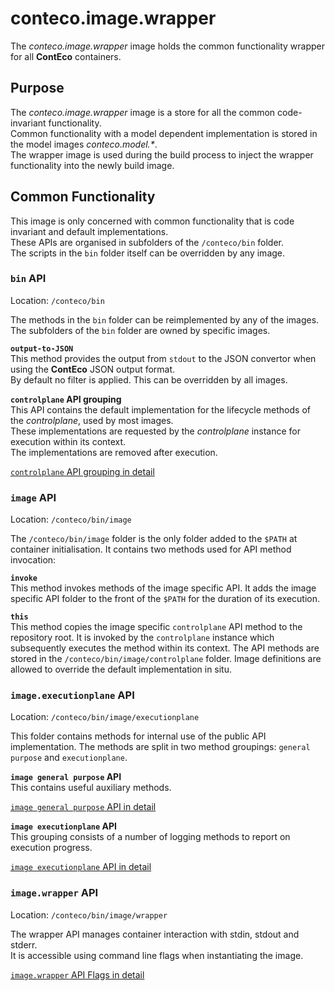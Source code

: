 # conteco.image.wrapper

The _conteco.image.wrapper_ image holds the common functionality wrapper for all __ContEco__ containers.

## Purpose

The _conteco.image.wrapper_ image is a store for all the common code-invariant functionality.  
Common functionality with a model dependent implementation is stored in the model images _conteco.model.*_.  
The wrapper image is used during the build process to inject the wrapper functionality into the newly build image.

## Common Functionality

This image is only concerned with common functionality that is code invariant and default implementations.  
These APIs are organised in subfolders of the `/conteco/bin` folder.  
The scripts in the `bin` folder itself can be overridden by any image.

### `bin` API

Location: `/conteco/bin`

The methods in the `bin` folder can be reimplemented by any of the images.
The subfolders of the `bin` folder are owned by specific images.

__`output-to-JSON`__  
This method provides the output from `stdout` to the JSON convertor when using the __ContEco__ JSON output format.  
By default no filter is applied. This can be overridden by all images. 

__`controlplane` API grouping__  
This API contains the default implementation for the lifecycle methods of the _controlplane_, used by most images.  
These implementations are requested by the _controlplane_ instance for execution within its context.  
The implementations are removed after execution.

[`controlplane` API grouping in detail](./docs/IMAGE-CONTROLPLANE-API.md)  

### `image` API

Location: `/conteco/bin/image`

The `/conteco/bin/image` folder is the only folder added to the `$PATH` at container initialisation.
It contains two methods used for API method invocation:

__`invoke`__  
This method invokes methods of the image specific API.
It adds the image specific API folder to the front of the `$PATH` for the duration of its execution.

__`this`__  
This method copies the image specific `controlplane` API method to the repository root.
It is invoked by the `controlplane` instance which subsequently executes the method within its context.
The API methods are stored in the `/conteco/bin/image/controlplane` folder.
Image definitions are allowed to override the default implementation in situ.

### `image.executionplane` API

Location: `/conteco/bin/image/executionplane`

This folder contains methods for internal use of the public API implementation.
The methods are split in two method groupings: `general purpose` and `executionplane`.  

__`image general purpose` API__  
This contains useful auxiliary methods.

[`image general purpose` API in detail](./docs/IMAGE-GENERAL-PURPOSE-API.md)  

__`image executionplane` API__  
This grouping consists of a number of logging methods to report on execution progress.
 
[`image executionplane` API in detail](./docs/IMAGE-EXECUTIONPLANE-API.md)

### `image.wrapper` API

Location: `/conteco/bin/image/wrapper`

The wrapper API manages container interaction with stdin, stdout and stderr.  
It is accessible using command line flags when instantiating the image.

[`image.wrapper` API Flags in detail](./docs/IMAGE-WRAPPER-API-FLAGS.md)
